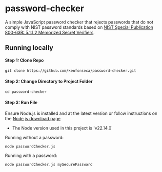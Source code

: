 # password-checker
A simple JavaScript password checker that rejects passwords that do not comply with NIST password standards based on [NIST Special Publication 800-63B: 5.1.1.2 Memorized Secret Verifiers](https://pages.nist.gov/800-63-3/sp800-63b.html#sec4).

## Running locally
#### Step 1: Clone Repo
```
git clone https://github.com/kenfonseca/password-checker.git
```
#### Step 2: Change Directory to Project Folder
```
cd password-checker
```
#### Step 3: Run File
Ensure Node.js is installed and at the latest version or follow instructions on the [Node.js download page](https://nodejs.org/en/download)
* The Node version used in this project is 'v22.14.0'

Running without a password:
```
node passwordChecker.js
```
Running with a password:
```
node passwordChecker.js mySecurePassword
```
